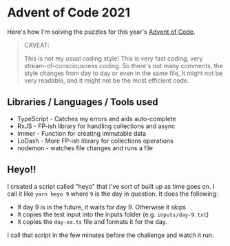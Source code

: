 # Advent of Code 2021

Here's how I'm solving the puzzles for this year's [Advent of Code](https://adventofcode.com/2021).

> CAVEAT: 
>
> This is not my usual coding style!  This is very fast coding, very stream-of-consciousness coding.  So there's not many comments, the style changes from day to day or even in the same file, it might not be very readable, and it might not be the most efficient code.

## Libraries / Languages / Tools used

* TypeScript - Catches my errors and aids auto-complete
* RxJS - FP-ish library for handling collections and async
* immer - Function for creating immutable data
* LoDash - More FP-ish library for collections operations
* nodemon - watches file changes and runs a file

## Heyo!!

I created a script called "heyo" that I've sort of built up as time goes on.  I call it like `yarn heyo 9` where `9` is the day in question.  It does the following:
* If day 9 is in the future, it waits for day 9.  Otherwise it skips
* It copies the test input into the inputs folder (e.g. `inputs/day-9.txt`)
* It copies the `day-xx.ts` file and formats it for the day.

I call that script in the few minutes before the challenge and watch it run.